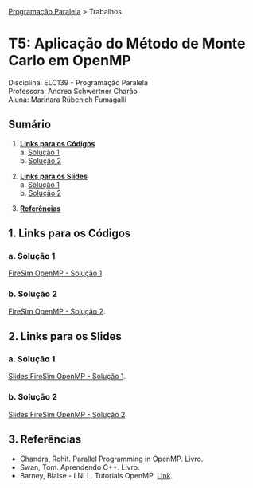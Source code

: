 [Programação Paralela](https://github.com/AndreaInfUFSM/elc139-2018a) > Trabalhos

# T5: Aplicação do Método de Monte Carlo em OpenMP

Disciplina: ELC139 - Programação Paralela  
Professora: Andrea Schwertner Charão  
Aluna: Marinara Rübenich Fumagalli

## Sumário
1. [**Links para os Códigos**](#1-links-para-os-códigos)   
    a. [Solução 1](#a-solução-1)  
    b. [Solução 2](#b-solução-2)
    
2. [**Links para os Slides**](#2-exemplos-de-saída)  
    a. [Solução 1](#a-solução-1)  
    b. [Solução 2](#b-solução-2)  
     
3. [**Referências**](#3-referências)  

## 1. Links para os Códigos

### a. Solução 1

[FireSim OpenMP - Solução 1](FireSim/2.FireSim_OpenMP1/Códigos).

### b. Solução 2

[FireSim OpenMP - Solução 2](FireSim/3.FireSim_OpenMP2/Códigos).

## 2. Links para os Slides

### a. Solução 1

[Slides FireSim OpenMP - Solução 1](FireSim/2.FireSim_OpenMP1/firesimOMP1.pdf).

### b. Solução 2

[Slides FireSim OpenMP - Solução 2](FireSim/2.FireSim_OpenMP2/firesimOMP2.pdf).

## 3. Referências
- Chandra, Rohit. Parallel Programming in OpenMP. Livro.
- Swan, Tom. Aprendendo C++. Livro.
- Barney, Blaise - LNLL. Tutorials OpenMP. [Link](https://computing.llnl.gov/tutorials/openMP/).
